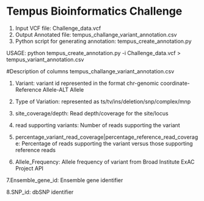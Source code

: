 # Tempus Bioinformatics Challenge

1. Input VCF file: Challenge_data.vcf
2. Output Annotated file: tempus_challange_variant_annotation.csv
3. Python script for generating annotation: tempus_create_annotation.py

USAGE: python tempus_create_annotation.py -i Challenge_data.vcf > tempus_variant_annotation.csv

#Description of columns  tempus_challange_variant_annotation.csv
1. Variant: variant id represented in the format
	chr-genomic coordinate-Reference Allele-ALT Allele

2. Type of Variation: 
	represented as ts/tv/ins/deletion/snp/complex/mnp

3. site_coverage/depth: 
	Read depth/coverage for the site/locus

4. read supporting variants: 
	Number of reads supporting the variant

5. percentage_variant_read_coverage|percentage_reference_read_coverage:
	Percentage of reads supporting the variant versus those supporting reference reads

6. Allele_Frequency:
	Allele frequency of variant from Broad Institute ExAC Project API

7.Ensemble_gene_id:
	Ensemble gene identifier

8.SNP_id:
	dbSNP identifier
